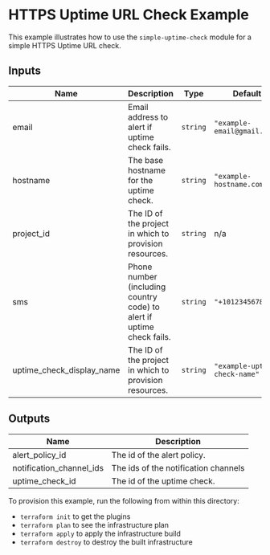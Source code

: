 # HTTPS Uptime URL Check Example

This example illustrates how to use the `simple-uptime-check` module for a simple HTTPS Uptime URL check.

<!-- BEGINNING OF PRE-COMMIT-TERRAFORM DOCS HOOK -->
## Inputs

| Name | Description | Type | Default | Required |
|------|-------------|------|---------|:--------:|
| email | Email address to alert if uptime check fails. | `string` | `"example-email@gmail.com"` | no |
| hostname | The base hostname for the uptime check. | `string` | `"example-hostname.com"` | no |
| project\_id | The ID of the project in which to provision resources. | `string` | n/a | yes |
| sms | Phone number (including country code) to alert if uptime check fails. | `string` | `"+10123456789"` | no |
| uptime\_check\_display\_name | The ID of the project in which to provision resources. | `string` | `"example-uptime-check-name"` | no |

## Outputs

| Name | Description |
|------|-------------|
| alert\_policy\_id | The id of the alert policy. |
| notification\_channel\_ids | The ids of the notification channels |
| uptime\_check\_id | The id of the uptime check. |

<!-- END OF PRE-COMMIT-TERRAFORM DOCS HOOK -->

To provision this example, run the following from within this directory:
- `terraform init` to get the plugins
- `terraform plan` to see the infrastructure plan
- `terraform apply` to apply the infrastructure build
- `terraform destroy` to destroy the built infrastructure
